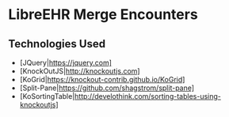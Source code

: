 # LibreEHR Merge Encounters

## Technologies Used

- [JQuery|https://jquery.com]
- [KnockOutJS|http://knockoutjs.com]
- [KoGrid|https://knockout-contrib.github.io/KoGrid]
- [Split-Pane|https://github.com/shagstrom/split-pane]
- [KoSortingTable|http://develothink.com/sorting-tables-using-knockoutjs]
